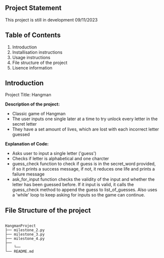 ## Project Statement

This project is still in development 09/11/2023

## Table of Contents
1. Introduction
1. Installisation instructions
1. Usage instructions
1. File structure of the project
1. Lisence information

## Introduction

Project Title: Hangman

**Description of the project:**
- Classic game of Hangman
- The user inputs one single later at a time to try unlock every letter in the secret letter
- They have a set amount of lives, which are lost with each incorrect letter guessed

**Explanation of Code:**
- Asks user to input a single letter ('guess')
- Checks if letter is alphabetical and one charcter
- guess_check function to check if guess is in the secret_word provided, if so it prints a success message, if not, it reduces one life and prints a failure message
- ask_for_input function checks the validity of the input and whether the letter has been guessed before. If it input is valid, it calls the guess_check method to append the guess to list_of_guesses. Also uses a 'while' loop to keep asking for inputs so the game can continue.

## File Structure of the project

```

HangmanProject
├── milestone_2.py
├── milestone_3.py
├── milestone_4.py
├── 
│   └── 
└── README.md

```

